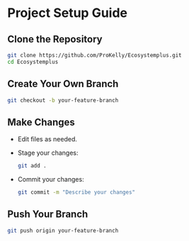 # Project Setup Guide

## Clone the Repository

```sh
git clone https://github.com/ProKelly/Ecosystemplus.git
cd Ecosystemplus
```

## Create Your Own Branch

```sh
git checkout -b your-feature-branch
```

## Make Changes

- Edit files as needed.
- Stage your changes:

  ```sh
  git add .
  ```

- Commit your changes:

  ```sh
  git commit -m "Describe your changes"
  ```

## Push Your Branch

```sh
git push origin your-feature-branch
```